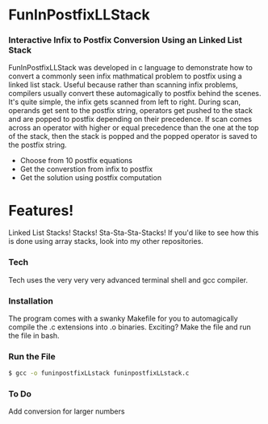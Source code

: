 # FunInPostfixLLStack

### Interactive Infix to Postfix Conversion Using an Linked List Stack

FunInPostfixLLStack was developed in c language to demonstrate how to convert a commonly seen infix mathmatical problem to postfix using a linked list stack. Useful because rather than scanning infix problems, compilers usually convert these automagically to postfix behind the scenes. It's quite simple, the infix gets scanned from left to right. During scan, operands get sent to the postfix string, operators get pushed to the stack and are popped to postfix depending on their precedence. If scan comes across an operator with higher or equal precedence than the one at the top of the stack, then the stack is popped and the popped operator is saved to the postfix string. 

- Choose from 10 postfix equations
- Get the converstion from infix to postfix
- Get the solution using postfix computation

# Features!

Linked List Stacks! Stacks! Sta-Sta-Sta-Stacks! If you'd like to see how this is done using array stacks, look into my other repositories.

### Tech

Tech uses the very very very advanced terminal shell and gcc compiler.

### Installation

The program comes with a swanky Makefile for you to automagically compile the .c extensions into .o binaries. Exciting? Make the file and run the file in bash.

### Run the File
```sh
$ gcc -o funinpostfixLLstack funinpostfixLLstack.c 
```

### To Do
Add conversion for larger numbers
